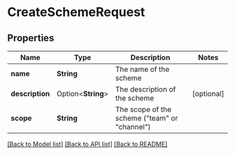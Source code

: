 # CreateSchemeRequest

## Properties

Name | Type | Description | Notes
------------ | ------------- | ------------- | -------------
**name** | **String** | The name of the scheme | 
**description** | Option<**String**> | The description of the scheme | [optional]
**scope** | **String** | The scope of the scheme (\"team\" or \"channel\") | 

[[Back to Model list]](../README.md#documentation-for-models) [[Back to API list]](../README.md#documentation-for-api-endpoints) [[Back to README]](../README.md)


